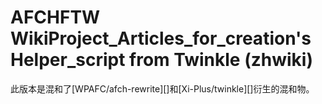 AFCHFTW WikiProject_Articles_for_creation's Helper_script from Twinkle (zhwiki)
====
此版本是混和了[WPAFC/afch-rewrite][]和[Xi-Plus/twinkle][]衍生的混和物。
